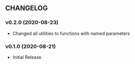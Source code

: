 ## CHANGELOG

### v0.2.0 (2020-08-23)

* Changed all utilities to functions with named parameters

### v0.1.0 (2020-08-21)

* Initial Release

